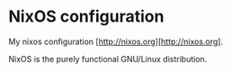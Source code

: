 # NixOS configuration

My nixos configuration [http://nixos.org][http://nixos.org].

NixOS is the purely functional GNU/Linux distribution.
